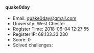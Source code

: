 #### quake0day  

* Email: quake0day@gmail.com  
* University: West Chester  
* Register Time: 2018-06-04 12:27:55  
* Register IP: 68.133.33.230  
* Score: 0  
* Solved challenges: 
